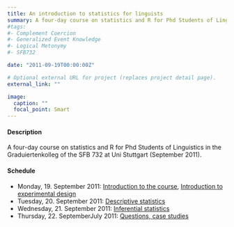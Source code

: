 ```yaml
---
title: An introduction to statistics for linguists
summary: A four-day course on statistics and R for Phd Students of Linguistics
#tags:
#- Complement Coercion
#- Generalized Event Knowledge
#- Logical Metonymy
#- SFB732

date: "2011-09-19T00:00:00Z"

# Optional external URL for project (replaces project detail page).
external_link: ""

image:
  caption: ""
  focal_point: Smart
---
```


<h4>Description </h4>

A four-day course on statistics and R for Phd Students of Linguistics in the Graduiertenkolleg of the SFB 732 at Uni Stuttgart (September 2011).

<h4>Schedule </h4>

- Monday, 19. September 2011: [Introduction to the course](statistics2011_0.zip), [Introduction to experimental design](statistics2011_1.zip)
- Tuesday, 20. September 2011: [Descriptive statistics](statistics2011_2.zip)
- Wednesday, 21. September 2011: [Inferential statistics](statistics2011_3.zip)
- Thursday, 22. SeptemberJuly 2011: [Questions, case studies](statistics2011_4.zip)